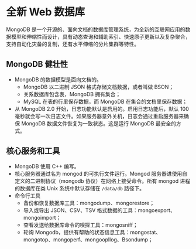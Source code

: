 # 全新 Web 数据库
MongoDB 是一个开源的、面向文档的数据库管理系统，为全新的互联网应用的数据模型和伸缩性而设计，具有动态查询和辅助索引、快速原子更新以及复杂聚合，支持自动化灾备的复制，还有水平伸缩的分片集群等特性。

## MongoDB 健壮性
- MongoDB 的数据模型是面向文档的。
  - MongoDB 以二进制 JSON 格式存储文档数据，或者叫做 BSON；
  - 关系数据库包含表，MongoDB 拥有集合；
  - MySQL 在表的行里保存数据，而 MongoDB 在集合的文档里保存数据；
- 从 MongoDB 2.0 开始，日志功能默认是启用的。启用日志功能后，默认 100 毫秒就会写一次日志文件。如果服务器意外关机，日志会通过重启服务器来确保 MongoDB 数据文件恢复为一致状态。这是运行 MongoDB 最安全的方式。

## 核心服务和工具
- MongoDB 使用 C++ 编写。
- 核心服务器通过名为 mongod 的可执行文件运行。Mongod 服务器进使用自定义的二进制协议（mongodb 协议）在网络上接受命令。所有 mongod 进程的数据库在类 Unix 系统中默认存储在 `/data/db` 路径下。
- 命令行工具
  - 备份和恢复数据库工具：mongodump、mongorestore；
  - 导入或导出 JSON、CSV、TSV 格式数据的工具：mongoexport、mongoimport；
  - 查看发送给数据库命令的嗅探工具：mongosniff；
  - 轮询 Mongodb，提供有帮助的状态信息工具：mongostat、mongotop、mongoperf、mongoopllog、Bsondump；